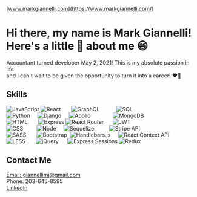 [www.markgiannelli.com](https://www.markgiannelli.com/)

# Hi there, my name is Mark Giannelli! <br> Here's a little :tea: about me :smile:

Accountant turned developer May 2, 2021! This is my absolute passion in life <br>
and I can't wait to be given the opportunity to turn it into a career! :heart_on_fire:

## Skills

![JavaScript](https://img.shields.io/badge/Language-JavaScript-red)
![React](https://img.shields.io/badge/Framework-React-white)&nbsp;&nbsp;&nbsp;&nbsp;&nbsp;&nbsp;
![GraphQL](https://img.shields.io/badge/NPM_Package-GraphQL-blue)&nbsp;&nbsp;&nbsp;&nbsp;&nbsp;&nbsp;&nbsp;&nbsp;&nbsp;&nbsp;
![SQL](https://img.shields.io/badge/Database-SQL-yellow) <br>
![Python](https://img.shields.io/badge/Language-Python-red)&nbsp;&nbsp;&nbsp;&nbsp;
![Django](https://img.shields.io/badge/Framework-Django-white)&nbsp;&nbsp;&nbsp;&nbsp;
![Apollo](https://img.shields.io/badge/NPM_Package-Apollo-blue)&nbsp;&nbsp;&nbsp;&nbsp;&nbsp;&nbsp;&nbsp;&nbsp;&nbsp;&nbsp;&nbsp;&nbsp;&nbsp;&nbsp;
![MongoDB](https://img.shields.io/badge/Database-MongoDB-yellow) <br>
![HTML](https://img.shields.io/badge/_Language_-_HTML_-red)&nbsp;&nbsp;&nbsp;&nbsp;&nbsp;&nbsp;
![Express](https://img.shields.io/badge/Framework-Express.js-white)
![React Router](https://img.shields.io/badge/NPM_Package-React_Router-blue)&nbsp;&nbsp;&nbsp;&nbsp;&nbsp;
![JWT](https://img.shields.io/badge/Authentication-JWT-green) <br>
![CSS](https://img.shields.io/badge/Language-CSS-red)&nbsp;&nbsp;&nbsp;&nbsp;&nbsp;&nbsp;&nbsp;&nbsp;
![Node](https://img.shields.io/badge/Framework-Node.js-white)&nbsp;&nbsp;&nbsp;&nbsp;
![Sequelize](https://img.shields.io/badge/NPM_Package-Sequelize-blue)&nbsp;&nbsp;&nbsp;&nbsp;&nbsp;&nbsp;&nbsp;&nbsp;&nbsp;
![Stripe API](https://img.shields.io/badge/Ecommerce-Stripe_API-orange) <br>
![SASS](https://img.shields.io/badge/Language-SASS-red)&nbsp;&nbsp;&nbsp;&nbsp;&nbsp;&nbsp;
![Bootstrap](https://img.shields.io/badge/Framework-Bootstrap-white)&nbsp;
![Handlebars.js](https://img.shields.io/badge/NPM_Package-Handlebars.js-blue)&nbsp;&nbsp;&nbsp;&nbsp;
![React Context API](https://img.shields.io/badge/Global_State-React_Context_API-blueviolet) <br>
![LESS](https://img.shields.io/badge/Language-LESS-red)&nbsp;&nbsp;&nbsp;&nbsp;&nbsp;&nbsp;
![jQuery](https://img.shields.io/badge/Framework-jQuery-white)&nbsp;&nbsp;&nbsp;&nbsp;&nbsp;
![Express Sessions](https://img.shields.io/badge/NPM_Package-Express_Sessions-blue)
![Redux](https://img.shields.io/badge/Global_State-Redux-blueviolet)

## Contact Me
[Email: giannellimj@gmail.com](mailto:giannellimj@gmail.com) <br>
Phone: 203-645-8595 <br>
[LinkedIn](https://www.linkedin.com/in/mark-giannelli-mba-458585108/)


<!--
**mjgiannelli/mjgiannelli** is a ✨ _special_ ✨ repository because its `README.md` (this file) appears on your GitHub profile.

Here are some ideas to get you started:

- 🔭 I’m currently working on ...
- 🌱 I’m currently learning ...
- 👯 I’m looking to collaborate on ...
- 🤔 I’m looking for help with ...
- 💬 Ask me about ...
- 📫 How to reach me: ...
- 😄 Pronouns: ...
- ⚡ Fun fact: ...
-->
